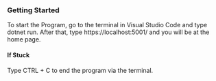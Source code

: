 ### Getting Started

To start the Program, go to the terminal in Visual Studio Code and type dotnet run. After that, type https://localhost:5001/ and you will be at the home page.

#### If Stuck
Type CTRL + C to end the program via the terminal. 

